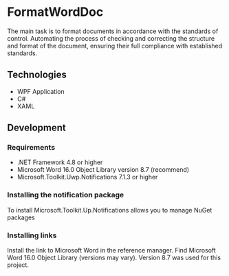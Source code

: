 # FormatWordDoc
The main task is to format documents in accordance with the standards of control. Automating the process of checking and correcting the structure and format of the document, ensuring their full compliance with established standards.

## Technologies
- WPF Application
- C#
- XAML

## Development

### Requirements
- .NET Framework 4.8 or higher
- Microsoft Word 16.0 Object Library version 8.7 (recommend)
- Microsoft.Toolkit.Uwp.Notifications 7.1.3 or higher

### Installing the notification package
To install Microsoft.Toolkit.Up.Notifications allows you to manage NuGet packages

### Installing links 
Install the link to Microsoft Word in the reference manager. Find Microsoft Word 16.0 Object Library (versions may vary). Version 8.7 was used for this project.

### 
